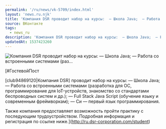 ```yaml
---
permalink: '/ru/news/vk-5709/index.html'
layout: 'news.ru.njk'
title: 'Компания DSR проводит набор на курсы:  — Школа Java;  — Работа со встроенными системами (раз'
source: ВКонтакте
tags:
  - news_ru
description: 'Компания DSR проводит набор на курсы:  — Школа Java;  — Работа со встроенными системами (раз…'
updatedAt: 1537423260
---
```

![Компания DSR проводит набор на курсы:  — Школа Java;  — Работа со встроенными системами (раз…](https://sun9-34.userapi.com/c850528/v850528510/8914/8Zpeb2EHiQM.jpg)

[#ГостевойПост

[club94869120|Компания DSR] проводит набор на курсы:
— Школа Java;
— Работа со встроенными системами (разработка для ОС, программирование для IoT-устройств, знакомство со стандартами беспроводных систем и др.);
— Full Stack Java Script (обучение языку и современным фреймворкам);
— Си — первый язык программирования.

Также компания предоставляет возможность пройти практику с последующим трудоустройством.
Подробная информация и регистрация по ссылке ниже.](http://ru.dsr-corporation.com/student)
